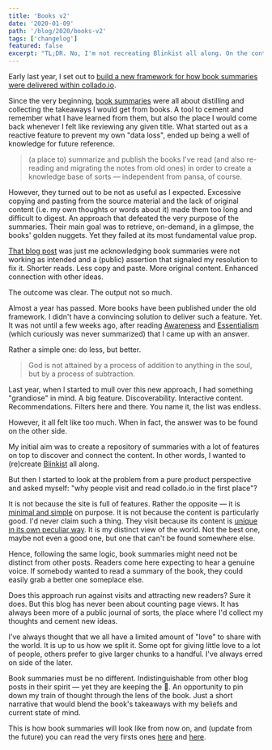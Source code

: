 ```yaml
---
title: 'Books v2'
date: '2020-01-09'
path: '/blog/2020/books-v2'
tags: ['changelog']
featured: false
excerpt: "TL;DR. No, I'm not recreating Blinkist all along. On the contrary. Book summaries are getting indistinguishable from other pieces. They won't become full fledged summaries on their own. Rather an opportunity to pin down my train of thought through the lens of the book."
---
```


Early last year, I set out to [build a new framework for how book summaries were delivered within collado.io](/blog/2019/upgrading-books).

Since the very beginning, [book summaries](/books) were all about distilling and collecting the takeaways I would get from books. A tool to cement and remember what I have learned from them, but also the place I would come back whenever I felt like reviewing any given title. What started out as a reactive feature to prevent my own "data loss", ended up being a well of knowledge for future reference.

> (a place to) summarize and publish the books I've read (and also re-reading and migrating the notes from old ones) in order to create a knowledge base of sorts — independent from pansa, of course.

However, they turned out to be not as useful as I expected. Excessive copying and pasting from the source material and the lack of original content (i.e. my own thoughts or words about it) made them too long and difficult to digest. An approach that defeated the very purpose of the summaries. Their main goal was to retrieve, on-demand, in a glimpse, the books' golden nuggets. Yet they failed at its most fundamental value prop.

[That blog post](/blog/2019/upgrading-books) was just me acknowledging book summaries were not working as intended and a (public) assertion that signaled my resolution to fix it. Shorter reads. Less copy and paste. More original content. Enhanced connection with other ideas.

The outcome was clear. The output not so much.

Almost a year has passed. More books have been published under the old framework. I didn't have a convincing solution to deliver such a feature. Yet. It was not until a few weeks ago, after reading [Awareness](/blog/2019/awareness) and [Essentialism](https://www.amazon.com/dp/0804137382) (which curiously was never summarized) that I came up with an answer.

Rather a simple one: do less, but better.

> God is not attained by a process of addition to anything in the soul, but by a process of subtraction.

Last year, when I started to mull over this new approach, I had something "grandiose" in mind. A big feature. Discoverability. Interactive content. Recommendations. Filters here and there. You name it, the list was endless.

However, it all felt like too much. When in fact, the answer was to be found on the other side.

My initial aim was to create a repository of summaries with a lot of features on top to discover and connect the content. In other words, I wanted to (re)create [Blinkist](https://www.blinkist.com) all along.

But then I started to look at the problem from a pure product perspective and asked myself: "why people visit and read collado.io in the first place"?

It is not because the site is full of features. Rather the opposite — it is [minimal and simple](/blog/2016/the-laws-of-simplicity) on purpose. It is not because the content is particularly good. I'd never claim such a thing. They visit because its content is [unique in its own peculiar way](/blog/2017/traveling-is-overrated). It is my distinct view of the world. Not the best one, maybe not even a good one, but one that can't be found somewhere else.

Hence, following the same logic, book summaries might need not be distinct from other posts. Readers come here expecting to hear a genuine voice. If somebody wanted to read a summary of the book, they could easily grab a better one someplace else.

Does this approach run against visits and attracting new readers? Sure it does. But this blog has never been about counting page views. It has always been more of a public journal of sorts, the place where I'd collect my thoughts and cement new ideas.

I've always thought that we all have a limited amount of "love" to share with the world. It is up to us how we split it. Some opt for giving little love to a lot of people, others prefer to give larger chunks to a handful. I've always erred on side of the later.

Book summaries must be no different. Indistinguishable from other blog posts in their spirit — yet they are keeping the 📖. An opportunity to pin down my train of thought through the lens of the book. Just a short narrative that would blend the book's takeaways with my beliefs and current state of mind.

This is how book summaries will look like from now on, and (update from the future) you can read the very firsts ones [here](/blog/2020/cant-hurt-me) and [here](/blog/2020/stillness-is-the-key).
